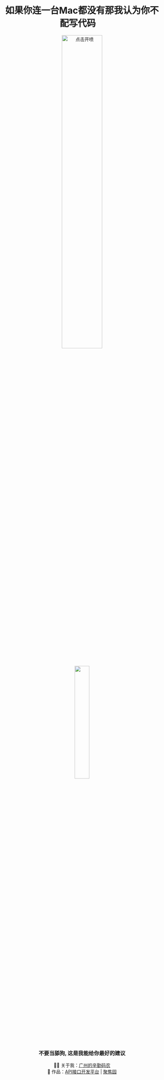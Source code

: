 <h1 align="center">
如果你连一台Mac都没有那我认为你不配写代码 &nbsp;&nbsp;&nbsp;
</h1>

<p align="center">
<img src="https://i.imgur.com/6fH0QkL.jpg" alt="点击开喷" width="50%"/>
</p>

<p align="center">
<img src="https://user-images.githubusercontent.com/21078112/163754171-0e917f6d-22e9-4add-8705-b664d12949a6.gif" width="30%" />
</p>
<h3 align="center">
不要当舔狗, 这是我能给你最好的建议
</h3>

<div align="center">
  <div align="center">
👨‍💻 关于我：<a href="https://blog.bobochang.work" target="_blank">广州的辛勤码农</a>
  </div>
  <div align="center">
🏡 作品：<a href="https://github.com/bobochangzzz/bobochangAPI-backend" target="_blank">API接口开发平台</a> | <a href="https://friend.bobochang.work" target="_blank">聚焦园</a> 
  </div>
</div>